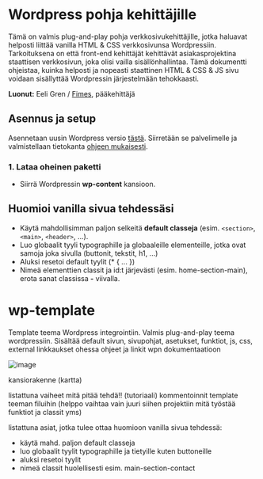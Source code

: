 
# Wordpress pohja kehittäjille
Tämä on valmis plug-and-play pohja verkkosivukehittäjille, jotka haluavat helposti liittää vanilla HTML & CSS verkkosivunsa Wordpressiin.
Tarkoituksena on että front-end kehittäjät kehittävät asiakasprojektina staattisen verkkosivun, joka olisi vailla sisällönhallintaa. Tämä dokumentti ohjeistaa, kuinka helposti ja nopeasti staattinen HTML & CSS & JS sivu voidaan sisällyttää Wordpressin järjestelmään tehokkaasti.

**Luonut:** Eeli Gren / [Fimes](https://fimes.fi), pääkehittäjä

## Asennus ja setup

Asennetaan uusin Wordpress versio [tästä](https://wordpress.org/latest.zip).
Siirretään se palvelimelle ja valmistellaan tietokanta [ohjeen mukaisesti](https://wordpress.org/support/article/how-to-install-wordpress/).

### 1. Lataa oheinen paketti
- Siirrä Wordpressin **wp-content** kansioon.

## Huomioi vanilla sivua tehdessäsi
- Käytä mahdollisimman paljon selkeitä **default classeja** (esim. `<section>`, `<main>`, `<header>`, ...).
- Luo globaalit tyyli typographille ja globaaleille elementeille, jotka ovat samoja joka sivulla (buttonit, tekstit, h1, ...)
- Aluksi resetoi default tyylit (* { ... })
- Nimeä elementtien classit ja id:t järjevästi (esim. home-section-main), erota sanat classissa **-** viivalla.








# wp-template
Template teema Wordpress integrointiin.
Valmis plug-and-play teema wordpressiin. Sisältää default sivun, sivupohjat, asetukset, funktiot, js, css, external linkkaukset
ohessa ohjeet ja linkit wpn dokumentaatioon

![image](https://user-images.githubusercontent.com/115319031/196048672-9a70ec69-34bb-4699-9038-f66c66d1c3cd.png)

kansiorakenne (kartta)

listattuna vaiheet mitä pitää tehdä!! (tutoriaali)
kommentoinnit template teeman filuihin (helppo vaihtaa vain juuri siihen projektiin mitä työstää funktiot ja classit yms)

listattuna asiat, jotka tulee ottaa huomioon vanilla sivua tehdessä:
- käytä mahd. paljon default classeja
- luo globaalit tyylit typographille ja tietyille kuten buttoneille
- aluksi resetoi tyylit
- nimeä classit huolellisesti esim. main-section-contact
